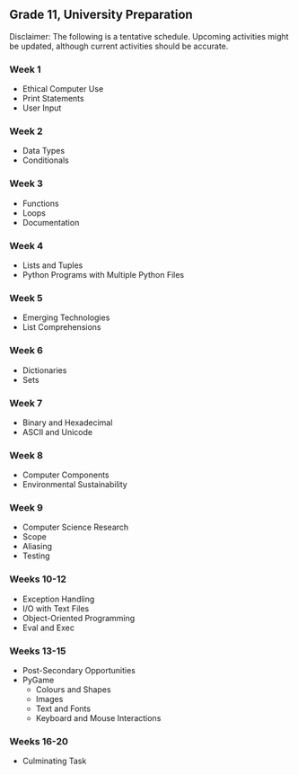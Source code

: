 ## Grade 11, University Preparation

Disclaimer: The following is a tentative schedule. Upcoming activities might be updated, although current activities should be accurate.

### Week 1

* Ethical Computer Use
* Print Statements
* User Input

### Week 2

* Data Types
* Conditionals

### Week 3

* Functions
* Loops
* Documentation

### Week 4

* Lists and Tuples
* Python Programs with Multiple Python Files

### Week 5

* Emerging Technologies
* List Comprehensions

### Week 6

* Dictionaries
* Sets

### Week 7

* Binary and Hexadecimal
* ASCII and Unicode

### Week 8

* Computer Components
* Environmental Sustainability

### Week 9

* Computer Science Research
* Scope
* Aliasing
* Testing

### Weeks 10-12

* Exception Handling
* I/O with Text Files
* Object-Oriented Programming
* Eval and Exec

### Weeks 13-15

* Post-Secondary Opportunities
* PyGame 
  * Colours and Shapes
  * Images
  * Text and Fonts
  * Keyboard and Mouse Interactions

### Weeks 16-20

* Culminating Task

